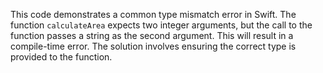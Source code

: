 This code demonstrates a common type mismatch error in Swift. The function `calculateArea` expects two integer arguments, but the call to the function passes a string as the second argument. This will result in a compile-time error. The solution involves ensuring the correct type is provided to the function.